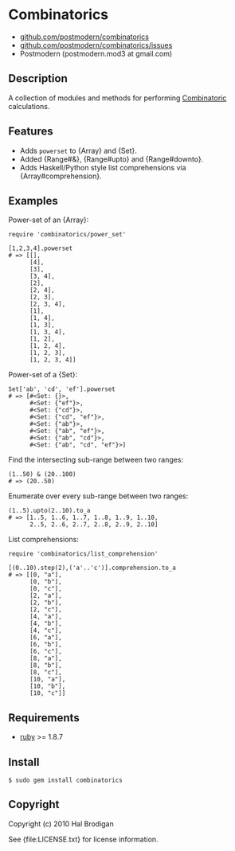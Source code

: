 # Combinatorics

* [github.com/postmodern/combinatorics](http://github.com/postmodern/combinatorics)
* [github.com/postmodern/combinatorics/issues](http://github.com/postmodern/combinatorics/issues)
* Postmodern (postmodern.mod3 at gmail.com)

## Description

A collection of modules and methods for performing
[Combinatoric](http://en.wikipedia.org/wiki/Combinatoric) calculations.

## Features

* Adds `powerset` to {Array} and {Set}.
* Added {Range#&}, {Range#upto} and {Range#downto}.
* Adds Haskell/Python style list comprehensions via {Array#comprehension}.

## Examples

Power-set of an {Array}:

    require 'combinatorics/power_set'

    [1,2,3,4].powerset
    # => [[],
          [4],
          [3],
          [3, 4],
          [2],
          [2, 4],
          [2, 3],
          [2, 3, 4],
          [1],
          [1, 4],
          [1, 3],
          [1, 3, 4],
          [1, 2],
          [1, 2, 4],
          [1, 2, 3],
          [1, 2, 3, 4]]

Power-set of a {Set}:

    Set['ab', 'cd', 'ef'].powerset
    # => [#<Set: {}>,
          #<Set: {"ef"}>,
          #<Set: {"cd"}>,
          #<Set: {"cd", "ef"}>,
          #<Set: {"ab"}>,
          #<Set: {"ab", "ef"}>,
          #<Set: {"ab", "cd"}>,
          #<Set: {"ab", "cd", "ef"}>]

Find the intersecting sub-range between two ranges:

    (1..50) & (20..100)
    # => (20..50)

Enumerate over every sub-range between two ranges:

    (1..5).upto(2..10).to_a
    # => [1..5, 1..6, 1..7, 1..8, 1..9, 1..10,
          2..5, 2..6, 2..7, 2..8, 2..9, 2..10]

List comprehensions:

    require 'combinatorics/list_comprehension'

    [(0..10).step(2),('a'..'c')].comprehension.to_a
    # => [[0, "a"],
          [0, "b"],
          [0, "c"],
          [2, "a"],
          [2, "b"],
          [2, "c"],
          [4, "a"],
          [4, "b"],
          [4, "c"],
          [6, "a"],
          [6, "b"],
          [6, "c"],
          [8, "a"],
          [8, "b"],
          [8, "c"],
          [10, "a"],
          [10, "b"],
          [10, "c"]]

## Requirements

* [ruby](http://www.ruby-lang.org/) >= 1.8.7

## Install

    $ sudo gem install combinatorics

## Copyright

Copyright (c) 2010 Hal Brodigan

See {file:LICENSE.txt} for license information.

